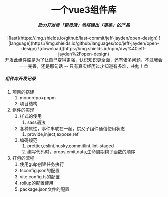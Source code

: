 <h1 align="center">一个vue3组件库</h1>

<h5 align="center">助力开发者「更灵活」地搭建出「更美」的产品</h5>

<div align="center">
![last](https://img.shields.io/github/last-commit/jeff-jayden/open-design)
![language](https://img.shields.io/github/languages/top/jeff-jayden/open-design)
![download](https://img.shields.io/npm/dw/%40jeff-jayden%2Fopen-design)
</div>


<div align="center">开发此组件库是为了让自己变得更强，认识知识更全面，还有诸多问题，不过我会一一完善，还是那句话 -- 只有真实经历过才知道有多难，共勉！😊</div>





##### 组件库开发记录

1. 项目的搭建
   1. monorepo+pnpm
   2. 项目结构
2. 组件的实现
   1. 样式的使用
      1. sass语法
   2. 各种属性，事件串联在一起，供父子组件通信使用状态
      1. provide,inject,expose,ref
   3. 编码规范
      1. prettier,eslint,husky,commitlint,lint-staged
      2. 编写代码时，props,emit,data,生命周期钩子函数的顺序
3. 打包的流程
   1. 使用gulp创建任务执行
   2. tsconfig.json的配置
   3. vite.config.ts的配置
   4. rollup的配置使用
   5. package.json文件的配置
